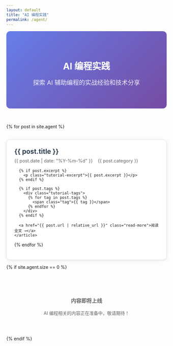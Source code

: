 ```yaml
---
layout: default
title: "AI 编程实践"
permalink: /agent/
---
```


<div class="hero-section">
  <h1>AI 编程实践</h1>
  <p class="hero-subtitle">探索 AI 辅助编程的实战经验和技术分享</p>
</div>

<div class="tutorials-grid">
  {% for post in site.agent %}
    <article class="tutorial-card">
      <div class="tutorial-header">
        <h2><a href="{{ post.url | relative_url }}">{{ post.title }}</a></h2>
        <div class="tutorial-meta">
          <span class="date">{{ post.date | date: "%Y-%m-%d" }}</span>
          <span class="category">{{ post.category }}</span>
        </div>
      </div>
      
      {% if post.excerpt %}
        <p class="tutorial-excerpt">{{ post.excerpt }}</p>
      {% endif %}
      
      {% if post.tags %}
        <div class="tutorial-tags">
          {% for tag in post.tags %}
            <span class="tag">{{ tag }}</span>
          {% endfor %}
        </div>
      {% endif %}
      
      <a href="{{ post.url | relative_url }}" class="read-more">阅读全文 →</a>
    </article>
  {% endfor %}
</div>

{% if site.agent.size == 0 %}
  <div class="empty-state">
    <h3>内容即将上线</h3>
    <p>AI 编程相关的内容正在准备中，敬请期待！</p>
  </div>
{% endif %}

<style>
.hero-section {
  text-align: center;
  padding: 3rem 0;
  background: linear-gradient(135deg, #667eea 0%, #764ba2 100%);
  color: white;
  border-radius: 12px;
  margin-bottom: 3rem;
}

.hero-subtitle {
  font-size: 1.2rem;
  opacity: 0.9;
  margin-top: 1rem;
}

.tutorials-grid {
  display: grid;
  grid-template-columns: repeat(auto-fit, minmax(300px, 1fr));
  gap: 2rem;
}

.tutorial-card {
  background: white;
  border: 1px solid #e1e5e9;
  border-radius: 12px;
  padding: 1.5rem;
  transition: all 0.3s ease;
  box-shadow: 0 2px 8px rgba(0,0,0,0.1);
}

.tutorial-card:hover {
  transform: translateY(-4px);
  box-shadow: 0 8px 25px rgba(0,0,0,0.15);
}

.tutorial-header h2 {
  margin: 0 0 0.5rem 0;
  font-size: 1.3rem;
}

.tutorial-header h2 a {
  color: #2c3e50;
  text-decoration: none;
}

.tutorial-header h2 a:hover {
  color: #3498db;
}

.tutorial-meta {
  display: flex;
  gap: 1rem;
  font-size: 0.9rem;
  color: #666;
  margin-bottom: 1rem;
}

.tutorial-excerpt {
  color: #555;
  line-height: 1.6;
  margin-bottom: 1rem;
}

.tutorial-tags {
  display: flex;
  flex-wrap: wrap;
  gap: 0.5rem;
  margin-bottom: 1rem;
}

.tag {
  background: #f8f9fa;
  color: #495057;
  padding: 0.2rem 0.6rem;
  border-radius: 4px;
  font-size: 0.8rem;
  border: 1px solid #dee2e6;
}

.read-more {
  color: #007bff;
  text-decoration: none;
  font-weight: 500;
  display: inline-block;
  margin-top: 0.5rem;
}

.read-more:hover {
  color: #0056b3;
  text-decoration: underline;
}

.empty-state {
  text-align: center;
  padding: 3rem;
  color: #666;
}

@media (max-width: 768px) {
  .tutorials-grid {
    grid-template-columns: 1fr;
  }
  
  .tutorial-meta {
    flex-direction: column;
    gap: 0.5rem;
  }
}
</style>
